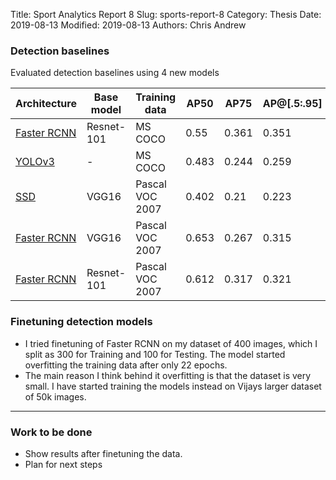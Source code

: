 Title: Sport Analytics Report 8
Slug: sports-report-8
Category: Thesis
Date: 2019-08-13
Modified: 2019-08-13
Authors: Chris Andrew

### Detection baselines
Evaluated detection baselines using 4 new models
<table class="table table-bordered table-hover">
  <thead>
    <tr>
      <th>Architecture</th>
      <th>Base model</th>
      <th>Training data</th>
      <th>AP50</th>
      <th>AP75</th>
      <th>AP@[.5:.95]</th>
    </tr>
  </thead>
  <tbody>
    <tr>
      <td><a href="{filename}/res/det_res101_coco.html">Faster RCNN</a></td>
      <td>Resnet-101</td>
      <td>MS COCO</td>
      <td>0.55</td>
      <td>0.361</td>
      <td>0.351</td>
    <tr>
    <tr>
      <td><a href="{filename}/res/det_yolo_coco.html">YOLOv3</a></td>
      <td>-</td>
      <td>MS COCO</td>
      <td>0.483</td>
      <td>0.244</td>
      <td>0.259</td>
    </tr>
    <tr>
      <td><a href="{filename}/res/det_ssd_pascal.html">SSD </a></td>
      <td>VGG16</td>
      <td>Pascal VOC 2007</td>
      <td>0.402</td>
      <td>0.21</td>
      <td>0.223 </td>
    </tr>
    <tr>
      <td><a href="{filename}/res/det_vgg_pascal.html">Faster RCNN</a></td>
      <td> VGG16</td>
      <td> Pascal VOC 2007</td>
      <td>0.653</td>
      <td>0.267</td>
      <td>0.315</td>
    </tr>
    <tr>
      <td><a href="{filename}/res/det_res101_pascal.html">Faster RCNN</a></td>
      <td>Resnet-101</td>
      <td>Pascal VOC 2007</td>
      <td>0.612</td>
      <td>0.317</td>
      <td>0.321</td>
    </tr>
  </tbody>
</table>

### Finetuning detection models
- I tried finetuning of Faster RCNN on my dataset of 400 images, which I split as 300 for Training and 100 for Testing. The model started overfitting the training data after only 22 epochs.
- The main reason I think behind it overfitting is that the dataset is very small. I have started training the models instead on Vijays larger dataset of 50k images.

-------
### Work to be done
- Show results after finetuning the data.
- Plan for next steps
